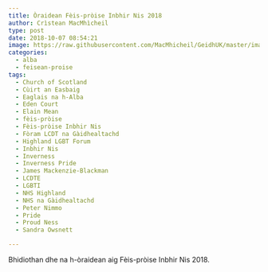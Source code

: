 ```yaml
---
title: Òraidean Fèis-pròise Inbhir Nis 2018
author: Crìstean MacMhìcheil
type: post
date: 2018-10-07 08:54:21
image: https://raw.githubusercontent.com/MacMhicheil/GeidhUK/master/images/2018-10-07-oraidean-feis-proise-inbhir-nis-2018.jpg
categories:
  - alba
  - feisean-proise
tags:
  - Church of Scotland
  - Cùirt an Easbaig
  - Eaglais na h-Alba
  - Eden Court
  - Elain Mean
  - fèis-pròise
  - Fèis-pròise Inbhir Nis
  - Fòram LCDT na Gàidhealtachd
  - Highland LGBT Forum
  - Inbhir Nis
  - Inverness
  - Inverness Pride
  - James Mackenzie-Blackman
  - LCDTE
  - LGBTI
  - NHS Highland
  - NHS na Gàidhealtachd
  - Peter Nimmo
  - Pride
  - Proud Ness
  - Sandra Owsnett

---
```


Bhidiothan dhe na h-òraidean aig Fèis-pròise Inbhir Nis 2018.

<!--more-->

<p style="text-align: center;">
</p>

<p style="text-align: center;">
</p>

<p style="text-align: center;">
</p>

<p style="text-align: center;">
</p>
